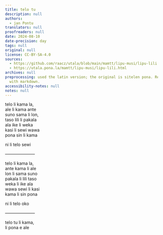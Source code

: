 ```yaml
---
title: telo tu
description: null
authors:
  - jan Pontu
translators: null
proofreaders: null
date: 2024-08-10
date-precision: day
tags: null
original: null
license: CC-BY-SA-4.0
sources:
  - https://github.com/raacz/utala/blob/main/mamtt/lipu-musi/lipu-lili.md
  - https://utala.pona.la/mamtt/lipu-musi/lipu-lili.html
archives: null
preprocessing: used the latin version; the original is sitelen pona. Replaced html
  with markdown.
accessibility-notes: null
notes: null
---
```


telo li kama la,  
ale li kama ante  
suno sama li lon,  
taso lili li pakala  
ala ike li weka  
kasi li sewi wawa  
pona sin li kama

ni li telo sewi

———————

telo li kama la,  
ante kama li ale  
lon li sama suno  
pakala li lili taso  
weka li ike ala  
wawa sewi li kasi  
kama li sin pona

ni li telo oko

———————

telo tu li kama,  
li pona e ale
